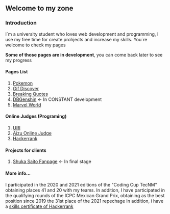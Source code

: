 ## Welcome to my zone
### Introduction
I´m a university student who loves web development and programming, I use my free time for create prohjects and increase my skills.
You´re welcome to check my pages

**Some of those pages are in development**, you can come back later to see my progress
#### Pages List
1. [Pokemon](https://deriancardenas.github.io/pokedex-final/)
2. [Gif Discover](https://deriancardenas.github.io/GifDiscover/)
3. [Breaking Quotes](https://deriancardenas.github.io/BreakingBad/)
4. [DBGenshin](http://dbgenshin.atwebpages.com/) <- In CONSTANT development
5. [Marvel World](https://deriancardenas.github.io/MarvelWorld/index.html)

#### Online Judges (Programing)
1. [URI](https://www.beecrowd.com.br/judge/es/profile/287111)
2. [Aizu Online Judge](https://judge.u-aizu.ac.jp/onlinejudge/user.jsp?id=DerianCardenas17#0)
3. [Hackerrank](https://www.hackerrank.com/Sekiryuutei17?hr_r=1)

#### Projects for clients
1. [Shuka Saito Fanpage](https://shukaprotectionsquad.000webhostapp.com/index.html) <- In final stage

#### More info...
I participated in the 2020 and 2021 editions of the "Coding Cup TecNM" obtaining places 41 and 20 with my teams.
In addition, I have participated in the qualifying rounds of the ICPC Mexican Grand Prix, obtaining as the best position since 2019 the 31st place of the 2021 repechage
In addition, i have a [skills certificate of Hackerrank](https://www.hackerrank.com/certificates/93196b7df634)



